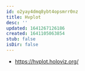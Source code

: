 ```yaml
---
id: o2yay4dmq8ybt4opsmrr0nz
title: Hvplot
desc: ''
updated: 1641267126186
created: 1641105063854
stub: false
isDir: false
---
```



- <https://hvplot.holoviz.org/>
